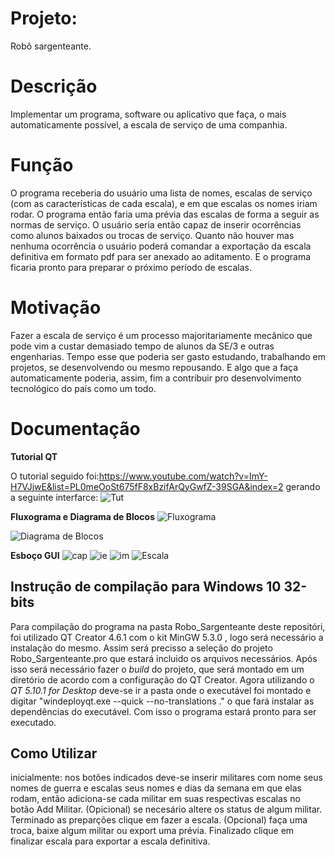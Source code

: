 # Projeto:
Robô sargenteante.

# Descrição
  Implementar um programa, software ou aplicativo que faça, o mais automaticamente possível, a escala de serviço de uma companhia.

# Função
  O programa receberia do usuário uma lista de nomes, escalas de serviço (com as características de cada escala), e em que escalas os nomes iriam rodar. O programa então faria uma prévia das escalas de forma a seguir as normas de serviço. O usuário seria então capaz de inserir ocorrências como alunos baixados ou trocas de serviço. Quanto não houver mas nenhuma ocorrência o usuário poderá comandar a exportação da escala definitiva em formato pdf para ser anexado ao aditamento. E o programa ficaria pronto para preparar o próximo período de escalas.

# Motivação
  Fazer a escala de serviço é um processo majoritariamente mecânico que pode vim a custar demasiado tempo de alunos da SE/3 e outras engenharias. Tempo esse que poderia ser gasto estudando, trabalhando em projetos, se desenvolvendo ou mesmo repousando. E algo que a faça automaticamente poderia, assim, fim a contribuir pro desenvolvimento tecnológico do país como um todo. 
  
# Documentação
**Tutorial QT**

O tutorial seguido foi:https://www.youtube.com/watch?v=ImY-H7VJjwE&list=PL0meOoSt675fF8xBzifArQyGwfZ-39SGA&index=2
gerando a seguinte interfarce:
![Tut](tutorial.PNG)

**Fluxograma e Diagrama de Blocos**
![Fluxograma](Fluxograma.png)



![Diagrama de Blocos](Diagrama.png)


**Esboço GUI**
![cap](Capturar.PNG)
![ie](inserir_escala.PNG)
![im](inserir_militar.PNG)
![Escala](escala1.PNG)

## Instrução de compilação para Windows 10 32-bits

Para compilação do programa na pasta Robo_Sargenteante deste repositóri, foi utilizado QT Creator 4.6.1 com o kit MinGW 5.3.0 , logo será necessário a instalação do mesmo. Assim será precisso a seleção do projeto Robo_Sargenteante.pro que estará incluido os arquivos necessários. Após isso será necessário fazer o *build* do projeto, que será montado em um diretório de acordo com a configuração do QT Creator. Agora utilizando o *QT 5.10.1 for Desktop* deve-se ir a pasta onde o executável foi montado e digitar "windeployqt.exe --quick --no-translations ." o que fará instalar as dependências do executável. Com isso o programa estará pronto para ser executado.

## Como Utilizar 

inicialmente:
nos botões indicados deve-se inserir militares com nome seus nomes de guerra e escalas seus nomes e dias da semana em que elas rodam, então adiciona-se cada militar em suas respectivas escalas no botão Add Militar. (Opicional) se necesário altere os status de algum militar. Terminado as preparções clique em fazer a escala. (Opcional) faça uma troca, baixe algum militar ou export uma prévia. Finalizado clique em finalizar escala para exportar a escala definitiva.
